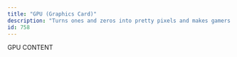```yaml
---
title: "GPU (Graphics Card)"
description: "Turns ones and zeros into pretty pixels and makes gamers go broke"
id: 758
---
```

GPU CONTENT